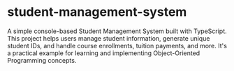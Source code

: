 # student-management-system
A simple console-based Student Management System built with TypeScript. This project helps users manage student information, generate unique student IDs, and handle course enrollments, tuition payments, and more. It's a practical example for learning and implementing Object-Oriented Programming concepts.
